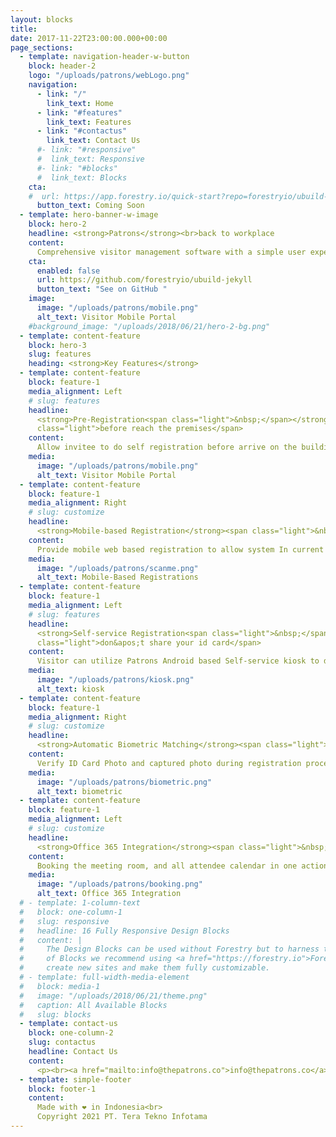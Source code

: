 ```yaml
---
layout: blocks
title: 
date: 2017-11-22T23:00:00.000+00:00
page_sections:
  - template: navigation-header-w-button
    block: header-2
    logo: "/uploads/patrons/webLogo.png"
    navigation:
      - link: "/"
        link_text: Home
      - link: "#features"
        link_text: Features
      - link: "#contactus"
        link_text: Contact Us
      #- link: "#responsive"
      #  link_text: Responsive
      #- link: "#blocks"
      #  link_text: Blocks
    cta:
    #  url: https://app.forestry.io/quick-start?repo=forestryio/ubuild-jekyll&provider=github&engine=jekyll
      button_text: Coming Soon
  - template: hero-banner-w-image
    block: hero-2
    headline: <strong>Patrons</strong><br>back to workplace
    content:
      Comprehensive visitor management software with a simple user experience and focus on reducing contact with any hardware on the building premises.
    cta:
      enabled: false
      url: https://github.com/forestryio/ubuild-jekyll
      button_text: "See on GitHub "
    image:
      image: "/uploads/patrons/mobile.png"
      alt_text: Visitor Mobile Portal
    #background_image: "/uploads/2018/06/21/hero-2-bg.png"
  - template: content-feature
    block: hero-3
    slug: features
    heading: <strong>Key Features</strong>
  - template: content-feature
    block: feature-1
    media_alignment: Left
    # slug: features
    headline:
      <strong>Pre-Registration<span class="light">&nbsp;</span></strong><span
      class="light">before reach the premises</span>
    content:
      Allow invitee to do self registration before arrive on the building to reduce the queue in registration area
    media:
      image: "/uploads/patrons/mobile.png"
      alt_text: Visitor Mobile Portal
  - template: content-feature
    block: feature-1
    media_alignment: Right
    # slug: customize
    headline:
      <strong>Mobile-based Registration</strong><span class="light">&nbsp;by scan the QR Code</span>
    content:
      Provide mobile web based registration to allow system In current Covid-19 pandemic reducing contact on registration process will be the best
    media:
      image: "/uploads/patrons/scanme.png"
      alt_text: Mobile-Based Registrations
  - template: content-feature
    block: feature-1
    media_alignment: Left
    # slug: features
    headline:
      <strong>Self-service Registration<span class="light">&nbsp;</span></strong><span
      class="light">don&apos;t share your id card</span>
    content:
      Visitor can utilize Patrons Android based Self-service kiosk to do visitor registration
    media:
      image: "/uploads/patrons/kiosk.png"
      alt_text: kiosk
  - template: content-feature
    block: feature-1
    media_alignment: Right
    # slug: customize
    headline:
      <strong>Automatic Biometric Matching</strong><span class="light">&nbsp;to avoid queue</span>
    content:
      Verify ID Card Photo and captured photo during registration process
    media:
      image: "/uploads/patrons/biometric.png"
      alt_text: biometric
  - template: content-feature
    block: feature-1
    media_alignment: Left
    # slug: customize
    headline:
      <strong>Office 365 Integration</strong><span class="light">&nbsp;seamless booking</span>
    content:
      Booking the meeting room, and all attendee calendar in one action
    media:
      image: "/uploads/patrons/booking.png"
      alt_text: Office 365 Integration
  # - template: 1-column-text
  #   block: one-column-1
  #   slug: responsive
  #   headline: 16 Fully Responsive Design Blocks
  #   content: |
  #     The Design Blocks can be used without Forestry but to harness the power
  #     of Blocks we recommend using <a href="https://forestry.io">Forestry</a>. Once the site is imported you can immediately
  #     create new sites and make them fully customizable.
  # - template: full-width-media-element
  #   block: media-1
  #   image: "/uploads/2018/06/21/theme.png"
  #   caption: All Available Blocks
  #   slug: blocks
  - template: contact-us
    block: one-column-2
    slug: contactus
    headline: Contact Us
    content:
      <p><br><a href="mailto:info@thepatrons.co">info@thepatrons.co</a></p>
  - template: simple-footer
    block: footer-1
    content: 
      Made with ❤︎ in Indonesia<br>
      Copyright 2021 PT. Tera Tekno Infotama
---
```

